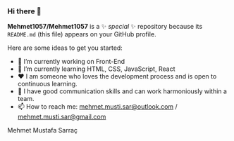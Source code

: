 ### Hi there 👋


**Mehmet1057/Mehmet1057** is a ✨ _special_ ✨ repository because its `README.md` (this file) appears on your GitHub profile.

Here are some ideas to get you started:

- 🔭 I’m currently working on Front-End
- 🌱 I’m currently learning HTML, CSS, JavaScript, React
- ❤️ I am someone who loves the development process and is open to continuous learning.
- 🤝 I have good communication skills and can work harmoniously within a team.
- 📫 How to reach me: mehmet.musti.sar@outlook.com / mehmet.musti.sar@gmail.com
  
Mehmet Mustafa Sarraç
